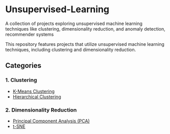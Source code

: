 # Unsupervised-Learning
A collection of projects exploring unsupervised machine learning techniques like clustering, dimensionality reduction, and anomaly detection, recommender systems

This repository features projects that utilize unsupervised machine learning techniques, including clustering and dimensionality reduction.

## Categories

### 1. Clustering
- [K-Means Clustering](./Clustering-Projects/K-Means-Clustering/README.md)
- [Hierarchical Clustering](./Clustering-Projects/Hierarchical-Clustering/README.md)

### 2. Dimensionality Reduction
- [Principal Component Analysis (PCA)](./Dimensionality-Reduction-Projects/PCA/README.md)
- [t-SNE](./Dimensionality-Reduction-Projects/t-SNE/README.md)


